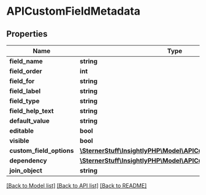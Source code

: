 # APICustomFieldMetadata

## Properties
Name | Type | Description | Notes
------------ | ------------- | ------------- | -------------
**field_name** | **string** |  | 
**field_order** | **int** |  | 
**field_for** | **string** |  | 
**field_label** | **string** |  | 
**field_type** | **string** |  | 
**field_help_text** | **string** |  | [optional] 
**default_value** | **string** |  | [optional] 
**editable** | **bool** |  | [optional] 
**visible** | **bool** |  | [optional] 
**custom_field_options** | [**\SternerStuff\InsightlyPHP\Model\APICustomFieldOption[]**](APICustomFieldOption.md) |  | [optional] 
**dependency** | [**\SternerStuff\InsightlyPHP\Model\APICustomFieldDependency**](APICustomFieldDependency.md) |  | [optional] 
**join_object** | **string** |  | [optional] 

[[Back to Model list]](../README.md#documentation-for-models) [[Back to API list]](../README.md#documentation-for-api-endpoints) [[Back to README]](../README.md)


